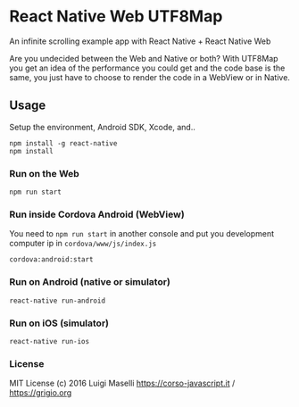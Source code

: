 # React Native Web UTF8Map
An infinite scrolling example app with React Native + React Native Web

Are you undecided between the Web and Native or both? With UTF8Map you get an idea of the performance you could get and the code base is the same, you just have to choose to render the code in a WebView or in Native.

## Usage

Setup the environment, Android SDK, Xcode, and..
```
npm install -g react-native
npm install
```

### Run on the Web
```
npm run start
```

### Run inside Cordova Android (WebView)

You need to `npm run start` in another console and put you development computer ip in `cordova/www/js/index.js`

```
cordova:android:start
```

### Run on Android (native or simulator)
```
react-native run-android
```

### Run on iOS (simulator)
```
react-native run-ios
```

### License

MIT License (c) 2016 Luigi Maselli https://corso-javascript.it / https://grigio.org
